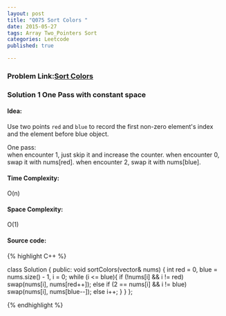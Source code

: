 ```yaml
---
layout: post
title: "Q075 Sort Colors "
date: 2015-05-27
tags: Array Two_Pointers Sort
categories: Leetcode
published: true

---
```

### Problem Link:[Sort Colors ](https://leetcode.com/problems/sort-colors/) 

### Solution 1 One Pass with constant space

#### Idea:

Use two points `red` and `blue` to record the first non-zero element's index and the element before blue object.

One pass:   
   when encounter 1, just skip it and increase the counter. 
   when encounter 0, swap it with nums[red].
   when encounter 2, swap it with nums[blue].

#### Time Complexity:

O(n)

#### Space Complexity:

O(1)

#### Source code:
{% highlight C++ %}

class Solution {
public:
    void sortColors(vector<int>& nums) {
        int red = 0, blue = nums.size() - 1, i = 0;
        while (i <= blue){
            if (!nums[i] && i != red)
                swap(nums[i], nums[red++]);
            else if (2 == nums[i] && i != blue)
                swap(nums[i], nums[blue--]);
            else 
                i++;
        }
    }
};

{% endhighlight %}

